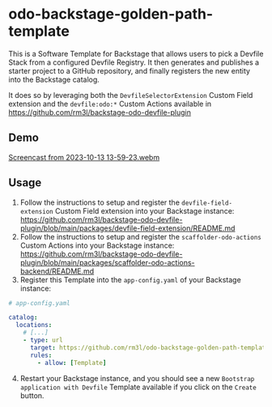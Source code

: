 # odo-backstage-golden-path-template

This is a Software Template for Backstage that allows users to pick a Devfile Stack from a configured Devfile Registry.
It then generates and publishes a starter project to a GitHub repository, and finally registers the new entity into the Backstage catalog.

It does so by leveraging both the `DevfileSelectorExtension` Custom Field extension and the `devfile:odo:*` Custom Actions available in https://github.com/rm3l/backstage-odo-devfile-plugin

## Demo

[Screencast from 2023-10-13 13-59-23.webm](https://github.com/rm3l/odo-backstage-golden-path-template/assets/593208/44a2552e-8e9b-484b-880d-7f61ec097f2c)


## Usage

1. Follow the instructions to setup and register the `devfile-field-extension` Custom Field extension into your Backstage instance: https://github.com/rm3l/backstage-odo-devfile-plugin/blob/main/packages/devfile-field-extension/README.md
2. Follow the instructions to setup and register the `scaffolder-odo-actions` Custom Actions into your Backstage instance: https://github.com/rm3l/backstage-odo-devfile-plugin/blob/main/packages/scaffolder-odo-actions-backend/README.md
3. Register this Template into the `app-config.yaml` of your Backstage instance:

```yaml
# app-config.yaml

catalog:
  locations:
    # [...]
    - type: url
      target: https://github.com/rm3l/odo-backstage-golden-path-template/blob/main/template.yaml
      rules:
        - allow: [Template]
```

4. Restart your Backstage instance, and you should see a new `Bootstrap application with Devfile` Template available if you click on the `Create` button.
